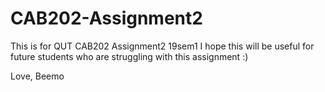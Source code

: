 # CAB202-Assignment2
This is for QUT CAB202 Assignment2 19sem1
I hope this will be useful for future students who are struggling with this assignment :)

Love,
Beemo
